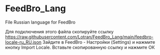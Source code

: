# FeedBro_Lang
File Russian language for FeedBro

Для подключения этого файла скопируйте ссылку https://raw.githubusercontent.com/Lotran/FeedBro_Lang/main/feedbro-locale-ru_RU.json
Зайдите в FeedBro - Настройки (Settings) и нажмите кнопку Import Locale. 
Вставьте скопированную ссылку и нажмите ОК
